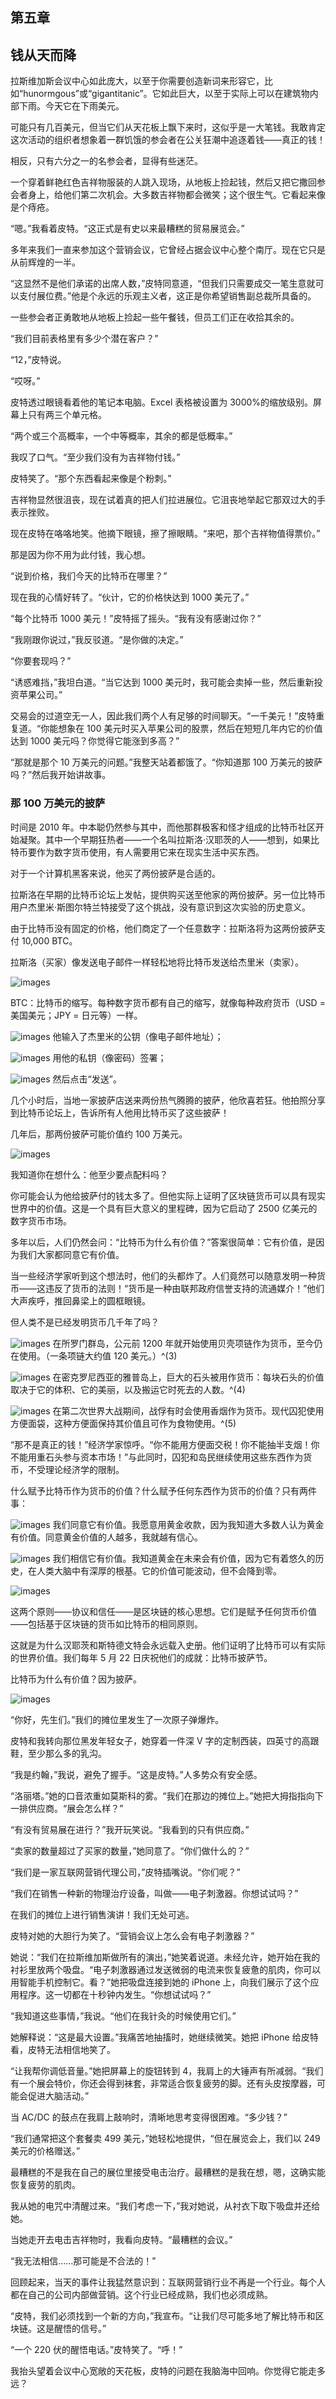 ## 第五章

## 钱从天而降

拉斯维加斯会议中心如此庞大，以至于你需要创造新词来形容它，比如“hunormgous”或“gigantitanic”。它如此巨大，以至于实际上可以在建筑物内部下雨。今天它在下雨美元。

可能只有几百美元，但当它们从天花板上飘下来时，这似乎是一大笔钱。我敢肯定这次活动的组织者想象着一群饥饿的参会者在公关狂潮中追逐着钱——真正的钱！

相反，只有六分之一的名参会者，显得有些迷茫。

一个穿着鲜艳红色吉祥物服装的人跳入现场，从地板上捡起钱，然后又把它撒回参会者身上，给他们第二次机会。大多数吉祥物都会微笑；这个很生气。它看起来像是个痔疮。

“嗯。”我看着皮特。“这正式是有史以来最糟糕的贸易展览会。”

多年来我们一直来参加这个营销会议，它曾经占据会议中心整个南厅。现在它只是从前辉煌的一半。

“这显然不是他们承诺的出席人数，”皮特同意道，“但我们只需要成交一笔生意就可以支付展位费。”他是个永远的乐观主义者，这正是你希望销售副总裁所具备的。

一些参会者正勇敢地从地板上捡起一些午餐钱，但员工们正在收拾其余的。

“我们目前表格里有多少个潜在客户？”

“12，”皮特说。

“哎呀。”

皮特透过眼镜看着他的笔记本电脑。Excel 表格被设置为 3000%的缩放级别。屏幕上只有两三个单元格。

“两个或三个高概率，一个中等概率，其余的都是低概率。”

我叹了口气。“至少我们没有为吉祥物付钱。”

皮特笑了。“那个东西看起来像是个粉刺。”

吉祥物显然很沮丧，现在试着真的把人们拉进展位。它沮丧地举起它那双过大的手表示挫败。

现在皮特在咯咯地笑。他摘下眼镜，擦了擦眼睛。“来吧，那个吉祥物值得票价。”

那是因为你不用为此付钱，我心想。

“说到价格，我们今天的比特币在哪里？”

现在我的心情好转了。“伙计，它的价格快达到 1000 美元了。”

“每个比特币 1000 美元！”皮特摇了摇头。“我有没有感谢过你？”

“我刚跟你说过，”我反驳道。“是你做的决定。”

“你要套现吗？”

“诱惑难挡，”我坦白道。“当它达到 1000 美元时，我可能会卖掉一些，然后重新投资苹果公司。”

交易会的过道空无一人，因此我们两个人有足够的时间聊天。“一千美元！”皮特重复道。“你能想象在 100 美元时买入苹果公司的股票，然后在短短几年内它的价值达到 1000 美元吗？你觉得它能涨到多高？”

“那就是那个 10 万美元的问题。”我整天站着都饿了。“你知道那 100 万美元的披萨吗？”然后我开始讲故事。

### 那 100 万美元的披萨

时间是 2010 年。中本聪仍然参与其中，而他那群极客和怪才组成的比特币社区开始凝聚。其中一个早期狂热者——一个名叫拉斯洛·汉耶茨的人——想到，如果比特币要作为数字货币使用，有人需要用它来在现实生活中买东西。

对于一个计算机黑客来说，他买了两份披萨是合适的。

拉斯洛在早期的比特币论坛上发帖，提供购买送至他家的两份披萨。另一位比特币用户杰里米·斯图尔特兰特接受了这个挑战，没有意识到这次实验的历史意义。

由于比特币没有固定的价格，他们商定了一个任意数字：拉斯洛将为这两份披萨支付 10,000 BTC。

拉斯洛（买家）像发送电子邮件一样轻松地将比特币发送给杰里米（卖家）。

![images](img/common3.jpg)

BTC：比特币的缩写。每种数字货币都有自己的缩写，就像每种政府货币（USD = 美国美元；JPY = 日元等）一样。

![images](img/bullds.jpg) 他输入了杰里米的公钥（像电子邮件地址）；

![images](img/bullds.jpg) 用他的私钥（像密码）签署；

![images](img/bullds.jpg) 然后点击“发送”。

几个小时后，当地一家披萨店送来两份热气腾腾的披萨，他欣喜若狂。他拍照分享到比特币论坛上，告诉所有人他用比特币买了这些披萨！

几年后，那两份披萨可能价值约 100 万美元。

![images](img/f0036-01.jpg)

我知道你在想什么：他至少要点配料吗？

你可能会认为他给披萨付的钱太多了。但他实际上证明了区块链货币可以具有现实世界中的价值。这是一个具有巨大意义的里程碑，因为它启动了 2500 亿美元的数字货币市场。

多年以后，人们仍然会问：“比特币为什么有价值？”答案很简单：它有价值，是因为我们大家都同意它有价值。

当一些经济学家听到这个想法时，他们的头都炸了。人们竟然可以随意发明一种货币——这违反了货币的法则！“货币是一种由联邦政府信誉支持的流通媒介！”他们大声疾呼，推回鼻梁上的圆框眼镜。

但人类不是已经发明货币几千年了吗？

![images](img/bullds.jpg) 在所罗门群岛，公元前 1200 年就开始使用贝壳项链作为货币，至今仍在使用。（一条项链大约值 120 美元。）^(3)

![images](img/bullds.jpg) 在密克罗尼西亚的雅普岛上，巨大的石头被用作货币：每块石头的价值取决于它的体积、它的美丽，以及搬运它时死去的人数。^(4)

![images](img/bullds.jpg) 在第二次世界大战期间，战俘有时会使用香烟作为货币。现代囚犯使用方便面袋，这种方便面保持其价值且可作为食物使用。^(5)

“那不是真正的钱！”经济学家惊呼。“你不能用方便面交税！你不能抽半支烟！你不能用重石头参与资本市场！”与此同时，囚犯和岛民继续使用这些东西作为货币，不受理论经济学的限制。

什么赋予比特币作为货币的价值？什么赋予任何东西作为货币的价值？只有两件事：

![images](img/bullds.jpg) 我们同意它有价值。我愿意用黄金收款，因为我知道大多数人认为黄金有价值。同意黄金价值的人越多，我就越有信心。

![images](img/bullds.jpg) 我们相信它有价值。我知道黄金在未来会有价值，因为它有着悠久的历史，在人类大脑中有深厚的根基。它的价值可能波动，但不会降到零。

![images](img/f0038-01.jpg)

这两个原则——协议和信任——是区块链的核心思想。它们是赋予任何货币价值——包括基于区块链的货币如比特币的相同原则。

这就是为什么汉耶茨和斯特德文特会永远载入史册。他们证明了比特币可以有实际的世界价值。我们每年 5 月 22 日庆祝他们的成就：比特币披萨节。

比特币为什么有价值？因为披萨。

![images](img/commonb.jpg)

“你好，先生们。”我们的摊位里发生了一次原子弹爆炸。

皮特和我转向那位黑发年轻女子，她穿着一件深 V 字的定制西装，四英寸的高跟鞋，至少那么多的乳沟。

“我是约翰，”我说，避免了握手。“这是皮特。”人多势众有安全感。

“洛丽塔。”她的口音浓重如莫斯科的雾。“我们在那边的摊位上。”她把大拇指指向下一排供应商。“展会怎么样？”

“有没有贸易展在进行？”我开玩笑说。“我看到的只有供应商。”

“卖家的数量超过了买家的数量，”她同意了。“你们做什么的？”

“我们是一家互联网营销代理公司，”皮特插嘴说。“你们呢？”

“我们在销售一种新的物理治疗设备，叫做——电子刺激器。你想试试吗？”

在我们的摊位上进行销售演讲！我们无处可逃。

皮特对她的大胆行为笑了。“营销会议上怎么会有电子刺激器？”

她说：“我们在拉斯维加斯做所有的演出，”她笑着说道。未经允许，她开始在我的衬衫里放两个吸盘。“电子刺激器通过发送微弱的电流来恢复疲惫的肌肉，你可以用智能手机控制它。看？”她把吸盘连接到她的 iPhone 上，向我们展示了这个应用程序。这一切都在十秒钟内发生。“你想试试吗？”

“我知道这些事情，”我说。“他们在我针灸的时候使用它们。”

她解释说：“这是最大设置。”我痛苦地抽搐时，她继续微笑。她把 iPhone 给皮特看，皮特无法相信地笑了。

“让我帮你调低音量。”她把屏幕上的旋钮转到 4，我肩上的大锤声有所减弱。“我们有一个展会特价，你还会得到袜套，非常适合恢复疲劳的脚。还有头皮按摩器，可能会促进大脑活动。”

当 AC/DC 的鼓点在我肩上敲响时，清晰地思考变得很困难。“多少钱？”

“我们通常把这个套餐卖 499 美元，”她轻松地提供，“但在展览会上，我们以 249 美元的价格赠送。”

最糟糕的不是我在自己的展位里接受电击治疗。最糟糕的是我在想，嗯，这确实能恢复疲劳的肌肉。

我从她的电咒中清醒过来。“我们考虑一下，”我对她说，从衬衣下取下吸盘并还给她。

当她走开去电击吉祥物时，我看向皮特。“最糟糕的会议。”

“我无法相信……那可能是不合法的！”

回顾起来，当天的事件让我猛然意识到：互联网营销行业不再是一个行业。每个人都在自己的公司内部做营销。这个行业已经成熟，我们也必须成熟。

“皮特，我们必须找到一个新的方向，”我宣布。“让我们尽可能多地了解比特币和区块链。这是醒悟的信号。”

“一个 220 伏的醒悟电话。”皮特笑了。“呼！”

我抬头望着会议中心宽敞的天花板，皮特的问题在我脑海中回响。你觉得它能走多远？
